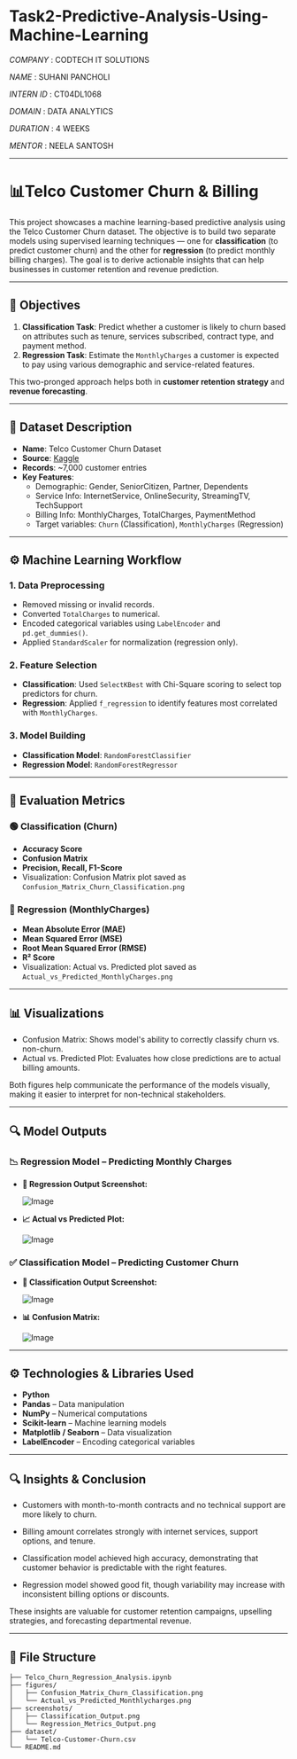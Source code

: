 # Task2-Predictive-Analysis-Using-Machine-Learning
*COMPANY* : CODTECH IT SOLUTIONS

*NAME* : SUHANI PANCHOLI

*INTERN ID* : CT04DL1068

*DOMAIN* : DATA ANALYTICS

*DURATION* : 4 WEEKS

*MENTOR* : NEELA SANTOSH

---
# 📊Telco Customer Churn & Billing

This project showcases a machine learning-based predictive analysis using the Telco Customer Churn dataset. The objective is to build two separate models using supervised learning techniques — one for **classification** (to predict customer churn) and the other for **regression** (to predict monthly billing charges). The goal is to derive actionable insights that can help businesses in customer retention and revenue prediction.

---

## 🎯 Objectives

1. **Classification Task**: Predict whether a customer is likely to churn based on attributes such as tenure, services subscribed, contract type, and payment method.
2. **Regression Task**: Estimate the `MonthlyCharges` a customer is expected to pay using various demographic and service-related features.

This two-pronged approach helps both in **customer retention strategy** and **revenue forecasting**.

---

## 📁 Dataset Description

- **Name**: Telco Customer Churn Dataset
- **Source**: [Kaggle](https://www.kaggle.com/datasets/blastchar/telco-customer-churn)
- **Records**: ~7,000 customer entries
- **Key Features**:
  - Demographic: Gender, SeniorCitizen, Partner, Dependents
  - Service Info: InternetService, OnlineSecurity, StreamingTV, TechSupport
  - Billing Info: MonthlyCharges, TotalCharges, PaymentMethod
  - Target variables: `Churn` (Classification), `MonthlyCharges` (Regression)

---

## ⚙️ Machine Learning Workflow

### 1. Data Preprocessing
- Removed missing or invalid records.
- Converted `TotalCharges` to numerical.
- Encoded categorical variables using `LabelEncoder` and `pd.get_dummies()`.
- Applied `StandardScaler` for normalization (regression only).

### 2. Feature Selection
- **Classification**: Used `SelectKBest` with Chi-Square scoring to select top predictors for churn.
- **Regression**: Applied `f_regression` to identify features most correlated with `MonthlyCharges`.

### 3. Model Building
- **Classification Model**: `RandomForestClassifier`
- **Regression Model**: `RandomForestRegressor`

---

## 🧪 Evaluation Metrics

### 🟢 Classification (Churn)
- **Accuracy Score**
- **Confusion Matrix**
- **Precision, Recall, F1-Score**
- Visualization: Confusion Matrix plot saved as `Confusion_Matrix_Churn_Classification.png`

### 🔵 Regression (MonthlyCharges)
- **Mean Absolute Error (MAE)**
- **Mean Squared Error (MSE)**
- **Root Mean Squared Error (RMSE)**
- **R² Score**
- Visualization: Actual vs. Predicted plot saved as `Actual_vs_Predicted_MonthlyCharges.png`

---

## 📊 Visualizations

- Confusion Matrix: Shows model's ability to correctly classify churn vs. non-churn.
- Actual vs. Predicted Plot: Evaluates how close predictions are to actual billing amounts.

Both figures help communicate the performance of the models visually, making it easier to interpret for non-technical stakeholders.

---

## 🔍 Model Outputs
### 📉 Regression Model – Predicting Monthly Charges
  - **📄 Regression Output Screenshot:**

     ![Image](https://github.com/user-attachments/assets/dbf6fed4-1be0-4759-8d8f-ff5a4573324e)
  
  - **📈 Actual vs Predicted Plot:**
  
     ![Image](https://github.com/user-attachments/assets/7779c719-7bbc-4394-bb3d-2ee1eaf6bafb)
    
### ✅ Classification Model – Predicting Customer Churn
  - **📄 Classification Output Screenshot:**

     ![Image](https://github.com/user-attachments/assets/3be29eb2-d5f3-49ab-b803-5d4ec5dac424)
  
  - **📊 Confusion Matrix:**

    ![Image](https://github.com/user-attachments/assets/2a1b37e8-d6fa-4295-8023-8d82b51b1062)

---

## ⚙️ Technologies & Libraries Used

- **Python**
- **Pandas** – Data manipulation
- **NumPy** – Numerical computations
- **Scikit-learn** – Machine learning models
- **Matplotlib / Seaborn** – Data visualization
- **LabelEncoder** – Encoding categorical variables

---

## 🔍 Insights & Conclusion
- Customers with month-to-month contracts and no technical support are more likely to churn.

- Billing amount correlates strongly with internet services, support options, and tenure.

- Classification model achieved high accuracy, demonstrating that customer behavior is predictable with the right features.

- Regression model showed good fit, though variability may increase with inconsistent billing options or discounts.

These insights are valuable for customer retention campaigns, upselling strategies, and forecasting departmental revenue.

---

## 📁 File Structure

```plaintext
├── Telco_Churn_Regression_Analysis.ipynb
├── figures/
│   ├── Confusion_Matrix_Churn_Classification.png
│   └── Actual_vs_Predicted_Monthlycharges.png
├── screenshots/                      
│   ├── Classification_Output.png
│   └── Regression_Metrics_Output.png
├── dataset/
│   └── Telco-Customer-Churn.csv
└── README.md
